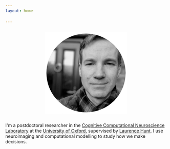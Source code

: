 ```yaml
---
layout: home

---
```

<div style="text-align:center"><img src ="/images/camnew.png" vspace="10" width="256" /></div>

I'm a postdoctoral researcher in the [Cognitive Computational Neuroscience Laboratory](https://www.huntlab.co.uk/) at the [University of Oxford](http://www.ox.ac.uk/), supervised by [Laurence Hunt](https://www.win.ox.ac.uk/people/laurence-hunt). I use neuroimaging and computational modelling to study how we make decisions.